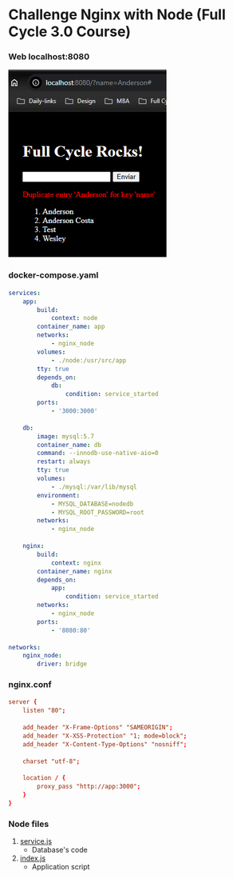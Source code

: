 # Challenge Nginx with Node (Full Cycle 3.0 Course)

### Web localhost:8080

<img alt="Command output" src="web.png" />

### docker-compose.yaml

```yaml
services:
    app:
        build:
            context: node
        container_name: app
        networks:
            - nginx_node
        volumes:
            - ./node:/usr/src/app
        tty: true
        depends_on:
            db:
                condition: service_started
        ports:
            - '3000:3000'

    db:
        image: mysql:5.7
        container_name: db
        command: --innodb-use-native-aio=0
        restart: always
        tty: true
        volumes:
            - ./mysql:/var/lib/mysql
        environment:
            - MYSQL_DATABASE=nodedb
            - MYSQL_ROOT_PASSWORD=root
        networks:
            - nginx_node

    nginx:
        build:
            context: nginx
        container_name: nginx
        depends_on:
            app:
                condition: service_started
        networks:
            - nginx_node
        ports:
            - '8080:80'

networks:
    nginx_node:
        driver: bridge
```

### nginx.conf

```conf
server {
    listen "80";

    add_header "X-Frame-Options" "SAMEORIGIN";
    add_header "X-XSS-Protection" "1; mode=block";
    add_header "X-Content-Type-Options" "nosniff";

    charset "utf-8";

    location / {
        proxy_pass "http://app:3000";
    }
}
```

### Node files

1. [service.js](node/service.js)
    - Database's code
2. [index.js](node/index.js)
    - Application script
